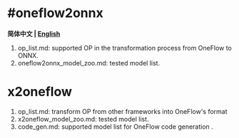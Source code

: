 # \#oneflow2onnx

**简体中文 | [English](README_en.md)**

1. op_list.md: supported OP in the transformation process from OneFlow to ONNX.
2. oneflow2onnx_model_zoo.md: tested model list.

# x2oneflow

1. op_list.md: transform OP from other frameworks into OneFlow's format
2. x2oneflow_model_zoo.md: tested model list.
3. code_gen.md: supported model list for OneFlow code generation .

